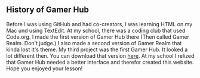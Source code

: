 ## History of Gamer Hub

Before I was using GitHub and had co-creators, I was learning HTML on my Mac und using TextEdit. At my school, there
was a coding club that used Code.org. I made the first version of Gamer Hub there (Then called Gamer Realm. Don't
judge.) I also made a second version of Gamer Realm that kinda lost it's theme. My third project was the first Gamer
Hub. It looked a lot different then. You can download that version [here](old.zip). At my school I relized that Gamer Hub
needed a better interface and therefor created this website. Hope you enjoyed your lesson!
